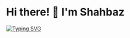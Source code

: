 # Hi there! 👋  I'm Shahbaz

[![Typing SVG](https://readme-typing-svg.demolab.com?font=&pause=1000&width=435&lines=Full+Stack+Developer;Next.js+and+Typescript)](https://git.io/typing-svg)
